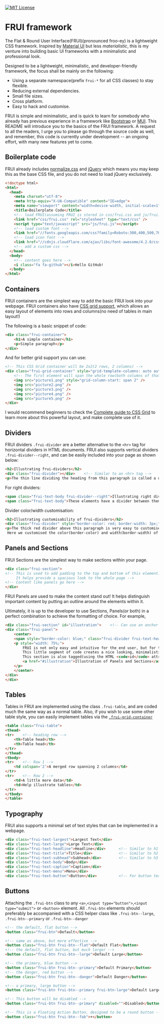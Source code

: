 [![MIT License](https://img.shields.io/badge/license-MIT-blue.svg?style=flat)](http://choosealicense.com/licenses/mit/)

# FRUI framework

The Flat & Round User Interface(FRUI)(pronounced froo-ey) is a lightweight CSS framework. Inspired by [Material UI](https://material.io) but less _materialistic_, this is my venture into building basic UI frameworks with a minimalistic and professional look.

Designed to be a lightweight, minimalistic, and developer-friendly framework, the focus shall be mainly on the following:
+ Using a separate namespace(prefix `frui-*` for all CSS classes) to stay flexible.
+ Reducing external dependencies.
+ Small file sizes.
+ Cross platform.
+ Easy to hack and customise.

FRUI is simple and minimalistic, and is quick to learn for somebody who already has previous experience in a framework like [Bootstrap](https://getbootstrap.com/) or [MUI](https://www.muicss.com/). This README will introduce you to the basics of the FRUI framework. A request to all the readers, I urge you to please go through the source code as well, and remember, this code is currently under development -- an ongoing effort, with many new features yet to come.

## Boilerplate code
FRUI already includes [normalize.css](https://necolas.github.io/normalize.css/) and [jQuery](https://jquery.com/) which means you may keep this as the base CSS file, and you do not need to load jQuery exclusively.

```html
<!doctype html>
<html>
  <head>
    <meta charset="utf-8">
    <meta http-equiv="X-UA-Compatible" content="IE=edge">
    <meta name="viewport" content="width=device-width, initial-scale=1">
    <title>Boilerplate Code</title>
    <!-- load FRUI(assuming FRUI is stored in css/frui.css and js/frui.js) -->
    <link href="css/frui.css" rel="stylesheet" type="text/css" />
    <script type="text/javascript" src="js/frui.js"></script>
    <!-- load custom font -->
    <link href="//fonts.googleapis.com/css?family=Roboto:300,400,500,700" rel="stylesheet" type="text/css" />
    <!-- load icon font -->
    <link href="//cdnjs.cloudflare.com/ajax/libs/font-awesome/4.2.0/css/font-awesome.min.css" rel="stylesheet" type="text/css" />
    <!-- add a custom css -->
  </head>
  <body>
    <!-- content goes here -->
    <i class="fa fa-github"></i>Hello GitHub!
  </body>
</html>
```

## Containers
FRUI containers are the simplest way to add the basic FRUI look into your webpage. FRUI containers also have [CSS grid support](https://css-tricks.com/snippets/css/complete-guide-grid/), which allows an easy layout of elements into rows and columns(no need of tables in main layout!)

The following is a basic snippet of code:
```html
<div class="frui-container">
	<h1>A simple container</h1>
	<p>Simple paragraph</p>
</div>
```

And for better grid support you can use:
```html
<!-- This CSS Grid container will be 2x2(2 rows, 2 columns) -->
<div class="frui-grid-container" style="grid-template-columns: auto auto; grid-template-rows: auto auto;">
	<!-- The first element will span the whole row(both columns of that row) -->
	<img src="picture1.png" style="grid-column-start: span 2" />
	<img src="picture2.png" />
	<img src="picture3.png" />
	<img src="picture4.png" />
	<img src="picture5.png" />
</div>
```

I would recommend beginners to check the [Complete guide to CSS Grid](https://css-tricks.com/snippets/css/complete-guide-grid/) to learn more about this powerful layout, and make complete use of it.

## Dividers
FRUI dividers `.frui-divider` are a better alternative to the `<hr>` tag for horizontal dividers in HTML documents. FRUI also supports vertical dividers `.frui-divider--right`, and can be easily included into your page as shown below:
```html
<h2>Illustrating frui-dividers</h2>
<div class="frui-divider"></div>	<!-- Similar to an <hr> tag -->
<p>The thin line dividing the heading from this paragraph is called a divider!</p>
```

For right dividers:
```html
<span class="frui-text-body frui-divider--right">Illustrating right dividers</span>
<span class="frui-text-body">These elements have a divider between them!</span>
```

Divider color/width customisation:
```html
<h2>Illustrating customisability of frui-dividers</h2>
<div class="frui-divider" style="border-color: red; border-width: 3px;"></div>
<p>The thick red divider above this paragraph is very easy to customise!
 Here we customised the color(border-color) and width(border-width) of the divider.</p>
```

## Panels and Sections
FRUI Sections are the simplest way to make sections within your page.
```html
<div class="frui-section">
<!-- This is used to add padding to the top and bottom of this element.
	 It helps provide a spacious look to the whole page -->
<!-- Content like panels go here -->
</div>
```

FRUI Panels are used to make the content stand out! It helps distinguish important content by putting an outline around the elements within it.

Ultimately, it is up to the developer to use Sections, Panels(or both) in a perfect combination to achieve the formatting of choice.
For example,

```html
<div class="frui-section" id="illustration">	<!-- Can use an anchor to #illustration -->
<div class="frui-panel">
	<center>
	<span style="border-color: blue;" class="frui-divider frui-text-headline">Easy and Intuitive!</span>
	<p style="width: 75%;">
		FRUI is not only easy and intuitive for the end user, but for the developer too!
		This little segment of code creates a nice looking, minimalistic and professional panel within a section.<br>
		This section is also tagged(using the HTML <code>id</code> attribute) and can thus be anchored as follows:<br>
		<a href="#illustration">Illustration of Panels and Sections</a>
	</p>
	</center>
</div>
</div>
```

## Tables
Tables in FRUI are implemented using the class `.frui-table`, and are coded much the same way as a normal table.
Also, if you wish to use some other table style, you can easily implement tables via the [`.frui-grid-container`](#containers)

```html
<table class="frui-table">
<thead>
<tr>	<!-- heading row -->
	<th>Table head</th>
	<th>Table head</th>
</tr>
</thead>
<tbody>
<tr>	<!-- Row 1 -->
	<td colspan='2'>A merged row spanning 2 columns</td>
</tr>
<tr>	<!-- Row 2 -->
	<td>A little more data</td>
	<td>Help illustrate tables</td>
</tr>
</tbody>
</table>
```

## Typography
FRUI also supports a minimal set of text styles that can be implemented in a webpage.
```html
<div class="frui-text-largest">Largest Text</div>
<div class="frui-text-large">Large Text</div>
<div class="frui-text-headline">Headline</div>      <!-- Similar to h1 -->
<div class="frui-text-title">Title</div>            <!-- Similar to h2 -->
<div class="frui-text-subhead">Subhead</div>        <!-- Similar to h3 -->
<div class="frui-text-body">Body</div>
<div class="frui-text-caption">Caption</div>
<div class="frui-text-menu">Menu</div>
<div class="frui-text-button">Button</div>          <!-- For button text -->
```

## Buttons
Attaching the `.frui-btn` class to any `<a>`,`<input type="button">`,`<input type="submit">` or `<button>` element.
All `.frui-btn` elements should preferably be accompanied with a CSS helper class like `.frui-btn--large`, `.frui-btn--primary` or `.frui-btn--danger`
```html
<!-- the default, flat button -->
<button class="frui-btn">Default</button>

<!-- same as above, but more effective -->
<button class="frui-btn frui-btn--flat">Default Flat</button>
<!-- the default, flat button, but much larger -->
<button class="frui-btn frui-btn--large">Default Large</button>

<!-- the primary, blue button -->
<button class="frui-btn frui-btn--primary">Default Primary</button>
<!-- the danger, red button -->
<button class="frui-btn frui-btn--danger">Default Danger</button>

<!-- a primary, large button -->
<button class="frui-btn frui-btn--primary frui-btn-large">Default Large Primary</button>

<!-- This button will be disabled -->
<button class="frui-btn frui-btn--primary" disabled="">Disabled</button>

<!-- This is a Floating Action Button, designed to be a round button -->
<button class="frui-btn frui-btn--fab">+</button>
```